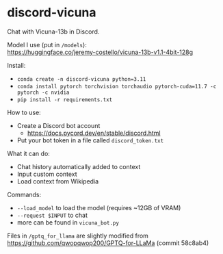 # discord-vicuna

Chat with Vicuna-13b in Discord.

Model I use (put in ```/models```):\
https://huggingface.co/jeremy-costello/vicuna-13b-v1.1-4bit-128g

Install:
- ```conda create -n discord-vicuna python=3.11```
- ```conda install pytorch torchvision torchaudio pytorch-cuda=11.7 -c pytorch -c nvidia```
- ```pip install -r requirements.txt```

How to use:
- Create a Discord bot account
  - https://docs.pycord.dev/en/stable/discord.html
- Put your bot token in a file called ```discord_token.txt```

What it can do:
- Chat history automatically added to context
- Input custom context
- Load context from Wikipedia

Commands:
- ```--load_model``` to load the model (requires ~12GB of VRAM)
- ```--request $INPUT``` to chat
- more can be found in ```vicuna_bot.py```

Files in ```/gptq_for_llama``` are slightly modified from https://github.com/qwopqwop200/GPTQ-for-LLaMa (commit 58c8ab4)
